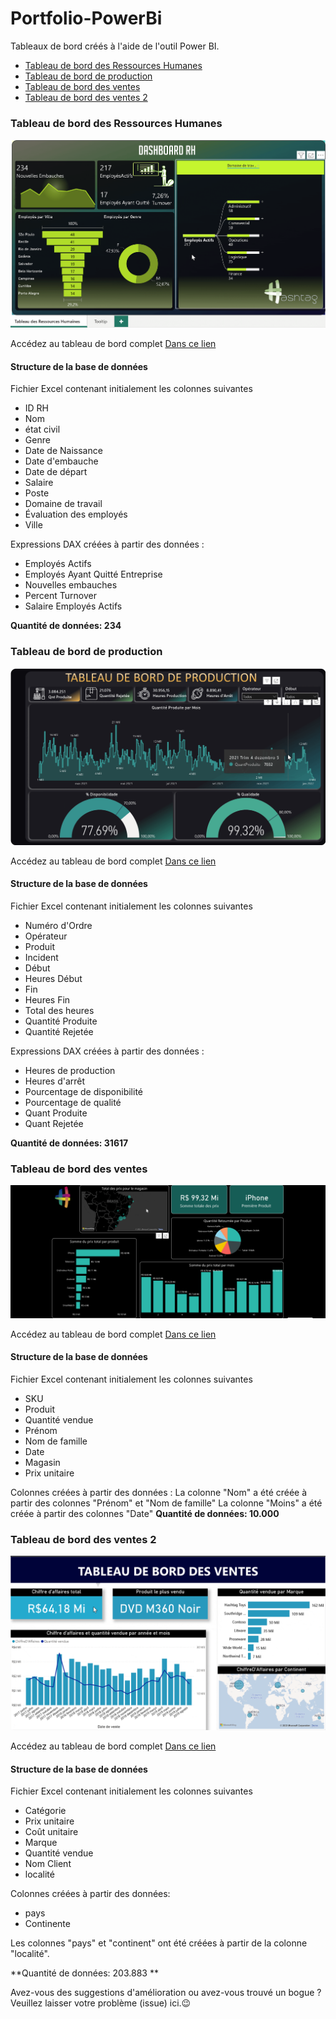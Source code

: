# Portfolio-PowerBi 
 Tableaux de bord créés à l'aide de l'outil Power BI.
- [Tableau de bord des Ressources Humanes](https://github.com/Cidavieira/Portfolio-PowerBI/blob/main/Tableau%20de%20bord%20des%20RHumanes/RapportRessourcesHumanes.pbix)
- [Tableau de bord de production](https://github.com/Cidavieira/Portfolio-PowerBI/blob/main/Tableau%20de%20bord%20des%20Production/RapportProduction.pbix)
- [Tableau de bord des ventes](https://github.com/Cidavieira/Portfolio-PowerBI/blob/main/Tableau%20de%20bord%20des%20ventes/Rapport%20Magasin.pbix)
- [Tableau de bord des ventes 2](https://github.com/Cidavieira/Portfolio-PowerBI/blob/main/Ventes%202/Rapport%20Ventes.pbix)

### Tableau de bord des Ressources Humanes
![ressourcesh](https://github.com/Cidavieira/Portfolio-PowerBI/blob/main/Tableau%20de%20bord%20des%20RHumanes/Video_230509161031.gif)

Accédez au tableau de bord complet [Dans ce lien](https://app.powerbi.com/view?r=eyJrIjoiMzZhNDAyZjQtM2NjYS00ZjI3LWJjNmEtYTE3ZmQ1NmNmOGQxIiwidCI6IjRiN2IwYjZhLWIzNDAtNDc5MS1iNTg5LTA1NDVkZDIwYWQzNiJ9)

#### Structure de la base de données

Fichier Excel contenant initialement les colonnes suivantes
- ID RH
- Nom
- état civil
- Genre
- Date de Naissance
- Date d'embauche
- Date de départ
- Salaire
- Poste
- Domaine de travail
- Évaluation des employés
- Ville

Expressions DAX créées à partir des données :
- Employés Actifs
- Employés Ayant Quitté Entreprise
- Nouvelles embauches
- Percent Turnover
- Salaire Employés Actifs

**Quantité de données: 234** 

### Tableau de bord de production
![ressourcesh](https://github.com/Cidavieira/Portfolio-PowerBI/blob/main/Tableau%20de%20bord%20des%20Production/Video_230509214946.gif)

Accédez au tableau de bord complet [Dans ce lien](https://app.powerbi.com/view?r=eyJrIjoiYjA0ZGJhYjktNmYzZC00ODJkLTkxNmQtZDg0MTRmZWE4M2JiIiwidCI6IjRiN2IwYjZhLWIzNDAtNDc5MS1iNTg5LTA1NDVkZDIwYWQzNiJ9)

#### Structure de la base de données

Fichier Excel contenant initialement les colonnes suivantes
- Numéro d'Ordre
- Opérateur
- Produit
- Incident
- Début
- Heures Début
- Fin
- Heures Fin
- Total des heures
- Quantité Produite
- Quantité Rejetée


Expressions DAX créées à partir des données :
- Heures de production
- Heures d'arrêt
- Pourcentage de disponibilité
- Pourcentage de qualité
- Quant Produite
- Quant Rejetée 

**Quantité de données: 31617** 

### Tableau de bord des ventes

![ventes](https://github.com/Cidavieira/Portfolio-PowerBI/blob/main/Tableau%20de%20bord%20des%20ventes/Video_230507204904.gif)

Accédez au tableau de bord complet [Dans ce lien](https://app.powerbi.com/view?r=eyJrIjoiODZjY2FmZDctYzVkOS00YjhmLWJlYmItNTE3MTM3NjE0M2JjIiwidCI6IjRiN2IwYjZhLWIzNDAtNDc5MS1iNTg5LTA1NDVkZDIwYWQzNiJ9)

#### Structure de la base de données

Fichier Excel contenant initialement les colonnes suivantes
- SKU
- Produit
- Quantité vendue 
- Prénom
- Nom de famille 
- Date
- Magasin
- Prix unitaire 


Colonnes créées à partir des données :
La colonne "Nom" a été créée à partir des colonnes "Prénom" et "Nom de famille"
La colonne "Moins" a été créée à partir des colonnes "Date"
**Quantité de données: 10.000** 



### Tableau de bord des ventes 2

![ventes](https://github.com/Cidavieira/Portfolio-PowerBI/blob/main/Tableau%20de%20bord%20des%20ventes%202/Video_230509075926.gif)

Accédez au tableau de bord complet [Dans ce lien](https://app.powerbi.com/view?r=eyJrIjoiZTFhNWQzNmYtODQxZC00MjljLWI4N2UtZWM4MGU4YjdlNGM5IiwidCI6IjRiN2IwYjZhLWIzNDAtNDc5MS1iNTg5LTA1NDVkZDIwYWQzNiJ9)

#### Structure de la base de données

Fichier Excel contenant initialement les colonnes suivantes
- Catégorie
- Prix unitaire
- Coût unitaire
- Marque
- Quantité vendue
- Nom Client
- localité


Colonnes créées à partir des données:
- pays 
- Continente

Les colonnes "pays" et "continent" ont été créées à partir de la colonne "localité".

**Quantité de données: 203.883 ** 

Avez-vous des suggestions d'amélioration ou avez-vous trouvé un bogue ? Veuillez laisser votre problème (issue) ici.😉
